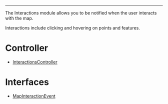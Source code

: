***

The Interactions module allows you to be notified when the user interacts with the map.

Interactions include clicking and hovering on points and features.

# Controller

* [InteractionsController](InteractionsController.md)

# Interfaces

* [MapInteractionEvent](MapInteractionEvent.md)
